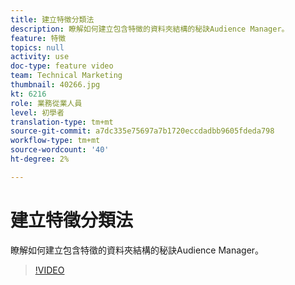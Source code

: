 ```yaml
---
title: 建立特徵分類法
description: 瞭解如何建立包含特徵的資料夾結構的秘訣Audience Manager。
feature: 特徵
topics: null
activity: use
doc-type: feature video
team: Technical Marketing
thumbnail: 40266.jpg
kt: 6216
role: 業務從業人員
level: 初學者
translation-type: tm+mt
source-git-commit: a7dc335e75697a7b1720eccdadbb9605fdeda798
workflow-type: tm+mt
source-wordcount: '40'
ht-degree: 2%

---
```



# 建立特徵分類法

瞭解如何建立包含特徵的資料夾結構的秘訣Audience Manager。

>[!VIDEO](https://video.tv.adobe.com/v/40266/?quality=12&learn=on)
